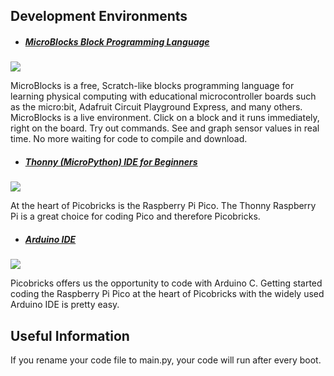 ## Development Environments
 - ##### [MicroBlocks Block Programming Language](http://microblocks.fun/ "MicroBlocks Block Programming Language")
 ![](https://microblocks.fun/assets/img/logos/MicroBlocks.svg)
 
MicroBlocks is a free, Scratch-like blocks programming language for learning physical computing with educational microcontroller boards such as the micro:bit, Adafruit Circuit Playground Express, and many others. MicroBlocks is a live environment. Click on a block and it runs immediately, right on the board. Try out commands. See and graph sensor values in real time. No more waiting for code to compile and download.
 - ##### [Thonny (MicroPython) IDE for Beginners](http://thonny.org/ "Thonny (MicroPython) IDE for Beginners")
  ![](https://upload.wikimedia.org/wikipedia/commons/e/e2/Thonny_logo.png)
 
At the heart of Picobricks is the Raspberry Pi Pico. The Thonny Raspberry Pi is a great choice for coding Pico and therefore Picobricks.
 - ##### [Arduino IDE ](http://www.arduino.cc/en/software "Arduino IDE ")
 ![](https://images.g2crowd.com/uploads/product/image/social_landscape/social_landscape_690e90c5de441951cf5715b08b1d5420/arduino-ide.png)

Picobricks offers us the opportunity to code with Arduino C. Getting started coding the Raspberry Pi Pico at the heart of Picobricks with the widely used Arduino IDE is pretty easy.
 ## Useful Information
 If you rename your code file to main.py, your code will run after every boot.
